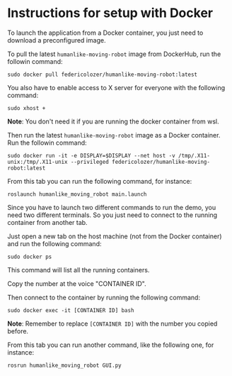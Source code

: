 # Instructions for setup with Docker

To launch the application from a Docker container, you just need to download a preconfigured image.

To pull the latest `humanlike-moving-robot` image from DockerHub, run the followin command:
```shell script
sudo docker pull federicolozer/humanlike-moving-robot:latest
```

You also have to enable access to X server for everyone with the following command:
```shell script
sudo xhost +
```
**Note**: You don't need it if you are running the docker container from wsl.

Then run the latest `humanlike-moving-robot` image as a Docker container.
Run the followin command:
```shell script
sudo docker run -it -e DISPLAY=$DISPLAY --net host -v /tmp/.X11-unix:/tmp/.X11-unix --privileged federicolozer/humanlike-moving-robot:latest
```

From this tab you can run the following command, for instance:
```shell script
roslaunch humanlike_moving_robot main.launch
```

Since you have to launch two different commands to run the demo, you need two different terminals.
So you just need to connect to the running container from another tab.

Just open a new tab on the host machine (not from the Docker container) and run the following command:
```shell script
sudo docker ps
```
This command will list all the running containers.

Copy the number at the voice "CONTAINER ID".

Then connect to the container by running the following command:
```shell script
sudo docker exec -it [CONTAINER ID] bash
```
**Note**: Remember to replace `[CONTAINER ID]` with the number you copied before.

From this tab you can run another command, like the following one, for instance:
```shell script
rosrun humanlike_moving_robot GUI.py
```
